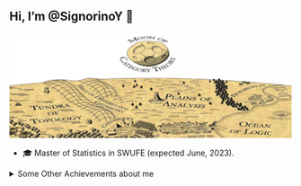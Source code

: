 ## Hi, I’m @SignorinoY 👋

<p align="center">
  <img src="./banner.png" alt="Banner" />
</p>

- 🎓 Master of Statistics in SWUFE (expected June, 2023).

<details>
  <summary>Some Other Achievements about me</summary>
  
  * 👑   Some GitHub Statistical Reports:

    ![SinorinoY's Top Langs](https://github-readme-stats.vercel.app/api/top-langs/?username=signorinoy&layout=compact)

</details>
